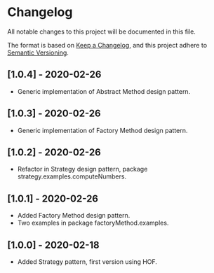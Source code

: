 # Changelog
All notable changes to this project will be documented in this file.

The format is based on [Keep a Changelog](https://keepachangelog.com/en/1.0.0/),
and this project adhere to [Semantic Versioning](https://semver.org/spec/v2.0.0.html).

## [1.0.4] - 2020-02-26
- Generic implementation of Abstract Method design pattern.

## [1.0.3] - 2020-02-26
- Generic implementation of Factory Method design pattern.

## [1.0.2] - 2020-02-26
- Refactor in Strategy design pattern, package strategy.examples.computeNumbers.

## [1.0.1] - 2020-02-26
- Added Factory Method design pattern.
- Two examples in package factoryMethod.examples.

## [1.0.0] - 2020-02-18
- Added Strategy pattern, first version using HOF.